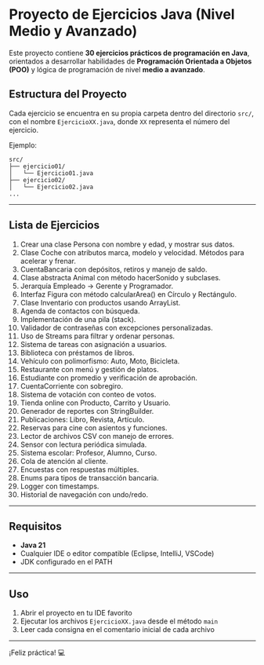 # Proyecto de Ejercicios Java (Nivel Medio y Avanzado)

Este proyecto contiene **30 ejercicios prácticos de programación en Java**, orientados a desarrollar habilidades de **Programación Orientada a Objetos (POO)** y lógica de programación de nivel **medio a avanzado**.

## Estructura del Proyecto

Cada ejercicio se encuentra en su propia carpeta dentro del directorio `src/`, con el nombre `EjercicioXX.java`, donde `XX` representa el número del ejercicio.

Ejemplo:

```
src/
├── ejercicio01/
│   └── Ejercicio01.java
├── ejercicio02/
│   └── Ejercicio02.java
...
```

---

## Lista de Ejercicios

1. Crear una clase Persona con nombre y edad, y mostrar sus datos.
2. Clase Coche con atributos marca, modelo y velocidad. Métodos para acelerar y frenar.
3. CuentaBancaria con depósitos, retiros y manejo de saldo.
4. Clase abstracta Animal con método hacerSonido y subclases.
5. Jerarquía Empleado -> Gerente y Programador.
6. Interfaz Figura con método calcularArea() en Círculo y Rectángulo.
7. Clase Inventario con productos usando ArrayList.
8. Agenda de contactos con búsqueda.
9. Implementación de una pila (stack).
10. Validador de contraseñas con excepciones personalizadas.
11. Uso de Streams para filtrar y ordenar personas.
12. Sistema de tareas con asignación a usuarios.
13. Biblioteca con préstamos de libros.
14. Vehículo con polimorfismo: Auto, Moto, Bicicleta.
15. Restaurante con menú y gestión de platos.
16. Estudiante con promedio y verificación de aprobación.
17. CuentaCorriente con sobregiro.
18. Sistema de votación con conteo de votos.
19. Tienda online con Producto, Carrito y Usuario.
20. Generador de reportes con StringBuilder.
21. Publicaciones: Libro, Revista, Artículo.
22. Reservas para cine con asientos y funciones.
23. Lector de archivos CSV con manejo de errores.
24. Sensor con lectura periódica simulada.
25. Sistema escolar: Profesor, Alumno, Curso.
26. Cola de atención al cliente.
27. Encuestas con respuestas múltiples.
28. Enums para tipos de transacción bancaria.
29. Logger con timestamps.
30. Historial de navegación con undo/redo.

---

## Requisitos

- **Java 21**
- Cualquier IDE o editor compatible (Eclipse, IntelliJ, VSCode)
- JDK configurado en el PATH

---

## Uso

1. Abrir el proyecto en tu IDE favorito
2. Ejecutar los archivos `EjercicioXX.java` desde el método `main`
3. Leer cada consigna en el comentario inicial de cada archivo

---


¡Feliz práctica! 💻